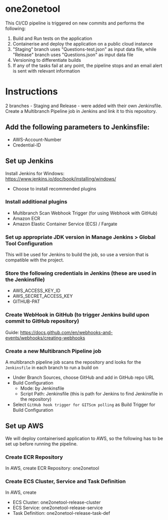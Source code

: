 # one2onetool
This CI/CD pipeline is triggered on new commits and performs the following:
1. Build and Run tests on the application
2. Containerise and deploy the application on a public cloud instance
3. "Staging" branch uses "Questions-test.json" as input data file, while "Release" branch uses "Questions.json" as input data file
4. Versioning to differentiate builds
5. If any of the tasks fail at any point, the pipeline stops and an email alert is sent with relevant information

# Instructions
2 branches - Staging and Release - were added with their own Jenkinsfile. Create a Multibranch Pipeline job in Jenkins and link it to this repository.

## Add the following parameters to Jenkinsfile:
* AWS-Account-Number
* Credential-ID

## Set up Jenkins
Install Jenkins for Windows: https://www.jenkins.io/doc/book/installing/windows/
* Choose to install recommended plugins

### Install additional plugins
* Multibranch Scan Webhook Trigger (for using Webhook with GitHub)
* Amazon ECR
* Amazon Elastic Container Service (ECS) / Fargate

### Set up appropriate JDK version in Manage Jenkins > Global Tool Configuration
This will be used for Jenkins to build the job, so use a version that is compatible with the project.

### Store the following credentials in Jenkins (these are used in the Jenkinsfile)
* AWS_ACCESS_KEY_ID
* AWS_SECRET_ACCESS_KEY
* GITHUB-PAT

### Create WebHook in GitHub (to trigger Jenkins build upon commit to GitHub repository)
Guide: https://docs.github.com/en/webhooks-and-events/webhooks/creating-webhooks

### Create a new Multibranch Pipeline job
A multibranch pipeline job scans the repository and looks for the `Jenkinsfile` in each branch to run a build on
* Under Branch Sources, choose GitHub and add in GitHub repo URL
* Build Configuration
  - Mode: by Jenkinsfile
  - Script Path: Jenkinsfile (this is path for Jenkins to find Jenkinsfile in the repository)
* Select `GitHub hook trigger for GITScm polling` as Build Trigger for Build Configuration

## Set up AWS
We will deploy containerised application to AWS, so the following has to be set up before running the pipeline.

### Create ECR Repository
In AWS, create ECR Repository: one2onetool

### Create ECS Cluster, Service and Task Definition
In AWS, create
* ECS Cluster: one2onetool-release-cluster
* ECS Service: one2onetool-release-service
* Task Definition: one2onetool-release-task-def